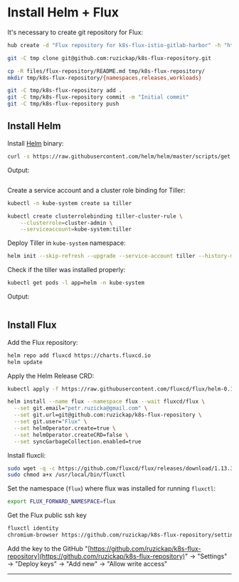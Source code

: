 # Install Helm + Flux

It's necessary to create git repository for Flux:

```bash
hub create -d "Flux repository for k8s-flux-istio-gitlab-harbor" -h "https://ruzickap.github.io/k8s-flux-istio-gitlab-harbor/" ruzickap/k8s-flux-repository
```

```bash
git -C tmp clone git@github.com:ruzickap/k8s-flux-repository.git
```

```bash
cp -R files/flux-repository/README.md tmp/k8s-flux-repository/
mkdir tmp/k8s-flux-repository/{namespaces,releases,workloads}
```

```bash
git -C tmp/k8s-flux-repository add .
git -C tmp/k8s-flux-repository commit -m "Initial commit"
git -C tmp/k8s-flux-repository push
```

## Install Helm

Install [Helm](https://helm.sh/) binary:

```bash
curl -s https://raw.githubusercontent.com/helm/helm/master/scripts/get | bash -s -- --version v2.14.3
```

Output:

```text
```

Create a service account and a cluster role binding for Tiller:

```bash
kubectl -n kube-system create sa tiller

kubectl create clusterrolebinding tiller-cluster-rule \
    --clusterrole=cluster-admin \
    --serviceaccount=kube-system:tiller
```

Deploy Tiller in `kube-system` namespace:

```bash
helm init --skip-refresh --upgrade --service-account tiller --history-max 10 --wait
```

Check if the tiller was installed properly:

```bash
kubectl get pods -l app=helm -n kube-system
```

Output:

```text
```

## Install Flux

Add the Flux repository:

```bash
helm repo add fluxcd https://charts.fluxcd.io
helm update
```

Apply the Helm Release CRD:

```bash
kubectl apply -f https://raw.githubusercontent.com/fluxcd/flux/helm-0.10.1/deploy-helm/flux-helm-release-crd.yaml
```

```bash
helm install --name flux --namespace flux --wait fluxcd/flux \
  --set git.email="petr.ruzicka@gmail.com" \
  --set git.url=git@github.com:ruzickap/k8s-flux-repository \
  --set git.user="Flux" \
  --set helmOperator.create=true \
  --set helmOperator.createCRD=false \
  --set syncGarbageCollection.enabled=true
```

Install fluxcli:

```bash
sudo wget -q -c https://github.com/fluxcd/flux/releases/download/1.13.3/fluxctl_linux_amd64 -O /usr/local/bin/fluxctl
sudo chmod a+x /usr/local/bin/fluxctl
```

Set the namespace (`flux`) where flux was installed for running `fluxctl`:

```bash
export FLUX_FORWARD_NAMESPACE=flux
```

Get the Flux public ssh key

```bash
fluxctl identity
chromium-browser https://github.com/ruzickap/k8s-flux-repository/settings/keys/new &
```

Add the key to the GitHub "[https://github.com/ruzickap/k8s-flux-repository](https://github.com/ruzickap/k8s-flux-repository)"
-> "Settings" -> "Deploy keys" -> "Add new" -> "Allow write access"

-----
